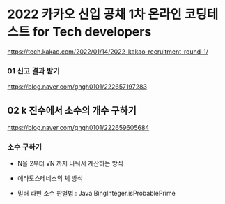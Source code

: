 # 2022 카카오 신입 공채 1차 온라인 코딩테스트 for Tech developers 

https://tech.kakao.com/2022/01/14/2022-kakao-recruitment-round-1/

### 01 신고 결과 받기

https://blog.naver.com/gngh0101/222657197283


## 02 k 진수에서 소수의 개수 구하기

https://blog.naver.com/gngh0101/222659605684

### 소수 구하기 

- N을 2부터 √N 까지 나눠서 계산하는 방식 

- 에라토스테네스의 체 방식

- 밀러 라빈 소수 판별법 : Java BingInteger.isProbablePrime


